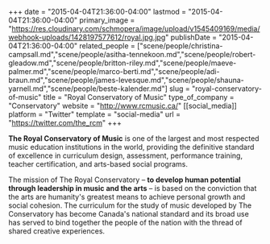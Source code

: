 +++
date = "2015-04-04T21:36:00-04:00"
lastmod = "2015-04-04T21:36:00-04:00"
primary_image = "https://res.cloudinary.com/schmopera/image/upload/v1545409169/media/webhook-uploads/1428197577612/royal.jpg.jpg"
publishDate = "2015-04-04T21:36:00-04:00"
related_people = ["scene/people/christina-campsall.md","scene/people/asitha-tennekoon.md","scene/people/robert-gleadow.md","scene/people/britton-riley.md","scene/people/maeve-palmer.md","scene/people/marco-berti.md","scene/people/adi-braun.md","scene/people/james-levesque.md","scene/people/shauna-yarnell.md","scene/people/beste-kalender.md"]
slug = "royal-conservatory-of-music"
title = "Royal Conservatory of Music"
type_of_company = "Conservatory"
website = "http://www.rcmusic.ca/"
[[social_media]]
platform = "Twitter"
template = "social-media"
url = "https://twitter.com/the_rcm"
+++

<p>
	<b>The Royal Conservatory of Music</b> is one of the largest and most respected music education institutions in the world, providing the definitive standard of excellence in curriculum design, assessment, performance training, teacher certification, and arts-based social programs.
</p>
<p>
	The mission of The Royal Conservatory – <b>to develop human potential through leadership in music and the arts</b> – is based on the conviction that the arts are humanity's greatest means to achieve personal growth and social cohesion. The curriculum for the study of music developed by The Conservatory has become Canada's national standard and its broad use has served to bind together the people of the nation with the thread of shared creative experiences.
</p>
